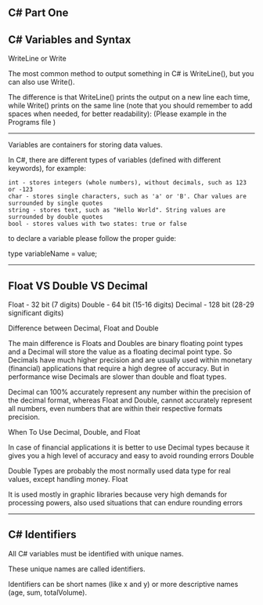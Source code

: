 C# Part One
-----------------------------------------------------------------------------------------------------------------------------------------------------------------------------------
C# Variables and Syntax 
-------------------------------------------------------------------------------------------------
WriteLine or Write

The most common method to output something in C# is WriteLine(), but you can also use Write().

The difference is that WriteLine() prints the output on a new line each time, while Write() prints on the same line (note that you should remember to add spaces when needed, for better readability): (Please example in the Programs file )

--------------------------------------------------------------------------------------------------

Variables are containers for storing data values. 


In C#, there are different types of variables (defined with different keywords), for example:

    int - stores integers (whole numbers), without decimals, such as 123 or -123
    char - stores single characters, such as 'a' or 'B'. Char values are surrounded by single quotes
    string - stores text, such as "Hello World". String values are surrounded by double quotes
    bool - stores values with two states: true or false

to declare a variable please follow the proper guide:

type variableName = value;

----------------------------------------------------------------------------------------------------
Float VS Double VS Decimal
----------------------------------------------------------------------------------------------------

Float - 32 bit (7 digits)
Double - 64 bit (15-16 digits)
Decimal - 128 bit (28-29 significant digits)

Difference between Decimal, Float and Double


The main difference is Floats and Doubles are binary floating point types and a Decimal will store the value as a floating decimal point type. So Decimals have much higher precision and are usually used within monetary (financial) applications that require a high degree of accuracy. But in performance wise Decimals are slower than double and float types.

Decimal can 100% accurately represent any number within the precision of the decimal format, whereas Float and Double, cannot accurately represent all numbers, even numbers that are within their respective formats precision.


When To Use Decimal, Double, and Float


In case of financial applications it is better to use Decimal types because it gives you a high level of accuracy and easy to avoid rounding errors
Double

Double Types are probably the most normally used data type for real values, except handling money.
Float

It is used mostly in graphic libraries because very high demands for processing powers, also used situations that can endure rounding errors

--------------------------------------------------------------------------------------------------------------------------------------------------------
C# Identifiers
-------------------------------------------------------------------------------------------------------------------------------------------------------------
All C# variables must be identified with unique names.

These unique names are called identifiers.

Identifiers can be short names (like x and y) or more descriptive names (age, sum, totalVolume).

